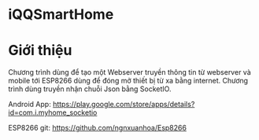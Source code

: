 # iQQSmartHome
# Giới thiệu

Chương trình dùng để tạo một Webserver truyền thông tin từ webserver và mobile tới ESP8266 dùng để đóng mở thiết bị từ xa bằng internet.
Chương trình dùng truyền nhận chuỗi Json bằng SocketIO.

Android App: https://play.google.com/store/apps/details?id=com.i.myhome_socketio

ESP8266 git: https://github.com/ngnxuanhoa/Esp8266
